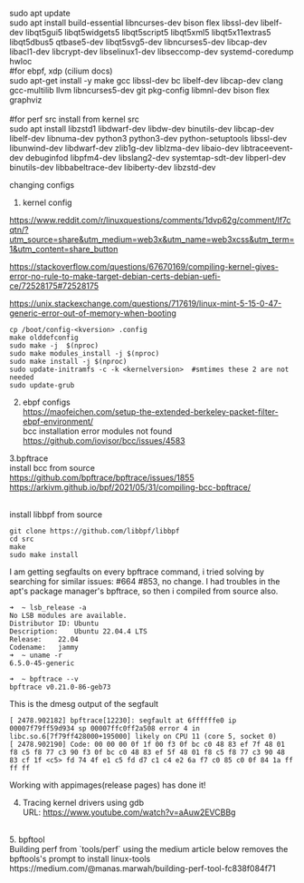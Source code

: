 sudo apt update<br>
sudo apt install build-essential libncurses-dev bison flex libssl-dev libelf-dev libqt5gui5 libqt5widgets5 libqt5script5 libqt5xml5 libqt5x11extras5 libqt5dbus5 qtbase5-dev libqt5svg5-dev libncurses5-dev libcap-dev libacl1-dev libcrypt-dev libselinux1-dev libseccomp-dev systemd-coredump hwloc<br>
#for ebpf, xdp (cilium docs)<br>
sudo apt-get install -y make gcc libssl-dev bc libelf-dev libcap-dev clang gcc-multilib llvm libncurses5-dev git pkg-config libmnl-dev bison flex graphviz<br>
<br>#for perf src install from kernel src
<br>sudo apt install libzstd1 libdwarf-dev libdw-dev binutils-dev libcap-dev libelf-dev libnuma-dev python3 python3-dev python-setuptools libssl-dev libunwind-dev libdwarf-dev zlib1g-dev liblzma-dev libaio-dev libtraceevent-dev debuginfod libpfm4-dev libslang2-dev systemtap-sdt-dev libperl-dev binutils-dev libbabeltrace-dev libiberty-dev libzstd-dev<br>


changing configs

1. kernel config

https://www.reddit.com/r/linuxquestions/comments/1dvp62g/comment/lf7cqtn/?utm_source=share&utm_medium=web3x&utm_name=web3xcss&utm_term=1&utm_content=share_button

https://stackoverflow.com/questions/67670169/compiling-kernel-gives-error-no-rule-to-make-target-debian-certs-debian-uefi-ce/72528175#72528175

https://unix.stackexchange.com/questions/717619/linux-mint-5-15-0-47-generic-error-out-of-memory-when-booting
```
cp /boot/config-<kversion> .config 
make olddefconfig
sudo make -j  $(nproc)
sudo make modules_install -j $(nproc)
sudo make install -j $(nproc)
sudo update-initramfs -c -k <kernelversion>  #smtimes these 2 are not needed
sudo update-grub
```



2. ebpf configs <br>
https://maofeichen.com/setup-the-extended-berkeley-packet-filter-ebpf-environment/
<br>bcc installation error modules not found <br>
https://github.com/iovisor/bcc/issues/4583<br>

3.bpftrace<br>
install bcc from source <br>
https://github.com/bpftrace/bpftrace/issues/1855 <br>
https://arkivm.github.io/bpf/2021/05/31/compiling-bcc-bpftrace/<br><br>

install libbpf from source<br>
```
git clone https://github.com/libbpf/libbpf
cd src
make
sudo make install
```
I am getting segfaults on every bpftrace command, i tried solving by searching for similar issues: #664 #853, no change.
I had troubles in the apt's package manager's bpftrace, so then i compiled from source also.
 
```
➜  ~ lsb_release -a
No LSB modules are available.
Distributor ID:	Ubuntu
Description:	Ubuntu 22.04.4 LTS
Release:	22.04
Codename:	jammy
➜  ~ uname -r
6.5.0-45-generic
```
```
➜  ~ bpftrace --v
bpftrace v0.21.0-86-geb73

```
This is the dmesg output of the segfault
```
[ 2478.902182] bpftrace[12230]: segfault at 6ffffffe0 ip 00007f79ff59d934 sp 00007ffc0ff2a508 error 4 in libc.so.6[7f79ff428000+195000] likely on CPU 11 (core 5, socket 0)
[ 2478.902190] Code: 00 00 00 0f 1f 00 f3 0f bc c0 48 83 ef 7f 48 01 f8 c5 f8 77 c3 90 f3 0f bc c0 48 83 ef 5f 48 01 f8 c5 f8 77 c3 90 48 83 cf 1f <c5> fd 74 4f e1 c5 fd d7 c1 c4 e2 6a f7 c0 85 c0 0f 84 1a ff ff ff

```
Working with appimages(release pages) has done it!


4. Tracing kernel drivers using gdb
   <br>URL: https://www.youtube.com/watch?v=aAuw2EVCBBg   

<br>
5. bpftool <br>
Building perf from `tools/perf` using the medium article below removes the bpftools's prompt to install linux-tools
<br>https://medium.com/@manas.marwah/building-perf-tool-fc838f084f71<br>
